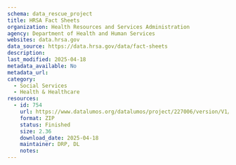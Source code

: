 ```yaml
---
schema: data_rescue_project 
title: HRSA Fact Sheets
organization: Health Resources and Services Administration
agency: Department of Health and Human Services
websites: data.hrsa.gov
data_source: https://data.hrsa.gov/data/fact-sheets
description: 
last_modified: 2025-04-18
metadata_available: No
metadata_url: 
category:
  - Social Services 
  - Health & Healthcare 
resources:
  - id: 754
    url: https://www.datalumos.org/datalumos/project/227006/version/V1/view
    format: ZIP
    status: Finished
    size: 2.36
    download_date: 2025-04-18
    maintainer: DRP, DL
    notes: 
---
```

